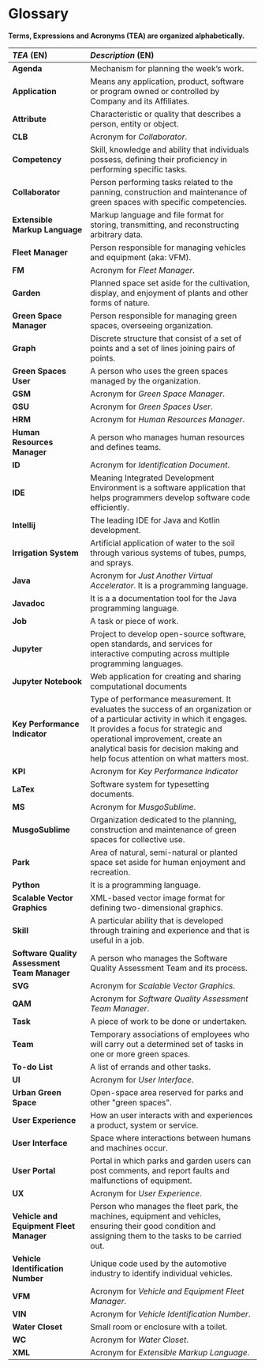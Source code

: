 # Glossary

**Terms, Expressions and Acronyms (TEA) are organized alphabetically.**

| **_TEA_** (EN)                               | **_Description_** (EN)                                                                                                                                                                                                                                                                     |                                       
|:---------------------------------------------|:-------------------------------------------------------------------------------------------------------------------------------------------------------------------------------------------------------------------------------------------------------------------------------------------|
| **Agenda**                                   | Mechanism for planning the week’s work.                                                                                                                                                                                                                                                    |
| **Application**                              | Means any application, product, software or program owned or controlled by Company and its Affiliates.                                                                                                                                                                                     |
| **Attribute**                                | Characteristic or quality that describes a person, entity or object.                                                                                                                                                                                                                       |
| **CLB**                                      | Acronym for _Collaborator_.                                                                                                                                                                                                                                                                |
| **Competency**                               | Skill, knowledge and ability that individuals possess, defining their proficiency in performing specific tasks.                                                                                                                                                                            |
| **Collaborator**                             | Person performing tasks related to the panning, construction and maintenance of green spaces with specific competencies.                                                                                                                                                                   |
| **Extensible Markup Language**               | Markup language and file format for storing, transmitting, and reconstructing arbitrary data.                                                                                                                                                                                              |
| **Fleet Manager**                            | Person responsible for managing vehicles and equipment (aka: VFM).                                                                                                                                                                                                                         |
| **FM**                                       | Acronym for _Fleet Manager_.                                                                                                                                                                                                                                                               |
| **Garden**                                   | Planned space set aside for the cultivation, display, and enjoyment of plants and other forms of nature.                                                                                                                                                                                   |
| **Green Space Manager**                      | Person responsible for managing green spaces, overseeing organization.                                                                                                                                                                                                                     |
| **Graph**                                    | Discrete structure that consist of a set of points and a set of lines joining pairs of points.                                                                                                                                                                                             |
| **Green Spaces User**                        | A person who uses the green spaces managed by the organization.                                                                                                                                                                                                                            |
| **GSM**                                      | Acronym for _Green Space Manager_.                                                                                                                                                                                                                                                         |
| **GSU**                                      | Acronym for _Green Spaces User_.                                                                                                                                                                                                                                                           |
| **HRM**                                      | Acronym for _Human Resources Manager_.                                                                                                                                                                                                                                                     |
| **Human Resources Manager**                  | A person who manages human resources and defines teams.                                                                                                                                                                                                                                    |
| **ID**                                       | Acronym for _Identification Document_.                                                                                                                                                                                                                                                     |
| **IDE**                                      | Meaning Integrated Development Environment is a software application that helps programmers develop software code efficiently.                                                                                                                                                             |
| **Intellij**                                 | The leading IDE for Java and Kotlin development.                                                                                                                                                                                                                                           |
| **Irrigation System**                        | Artificial application of water to the soil through various systems of tubes, pumps, and sprays.                                                                                                                                                                                           |
| **Java**                                     | Acronym for _Just Another Virtual Accelerator_. It is a programming language.                                                                                                                                                                                                              |
| **Javadoc**                                  | It is a a documentation tool for the Java programming language.                                                                                                                                                                                                                            |
| **Job**                                      | A task or piece of work.                                                                                                                                                                                                                                                                   |
| **Jupyter**                                  | Project to develop open-source software, open standards, and services for interactive computing across multiple programming languages.                                                                                                                                                     |
| **Jupyter Notebook**                         | Web application for creating and sharing computational documents                                                                                                                                                                                                                           |
| **Key Performance Indicator**                | Type of performance measurement. It evaluates the success of an organization or of a particular activity in which it engages. It provides a focus for strategic and operational improvement, create an analytical basis for decision making and help focus attention on what matters most. |
| **KPI**                                      | Acronym for _Key Performance Indicator_                                                                                                                                                                                                                                                    |
| **LaTex**                                    | Software system for typesetting documents.                                                                                                                                                                                                                                                 |
| **MS**                                       | Acronym for _MusgoSublime_.                                                                                                                                                                                                                                                                |
| **MusgoSublime**                             | Organization dedicated to the planning, construction and maintenance of green spaces for collective use.                                                                                                                                                                                   |
| **Park**                                     | Area of natural, semi-natural or planted space set aside for human enjoyment and recreation.                                                                                                                                                                                               |
| **Python**                                   | It is a programming language.                                                                                                                                                                                                                                                              |
| **Scalable Vector Graphics**                 | XML-based vector image format for defining two-dimensional graphics.                                                                                                                                                                                                                       |
| **Skill**                                    | A particular ability that is  developed through training and experience and that is useful in a job.                                                                                                                                                                                       |
| **Software Quality Assessment Team Manager** | A person who manages the Software Quality Assessment Team and its process.                                                                                                                                                                                                                 |
| **SVG**                                      | Acronym for _Scalable Vector Graphics_.                                                                                                                                                                                                                                                    |
| **QAM**                                      | Acronym for _Software Quality Assessment Team Manager_.                                                                                                                                                                                                                                    |
| **Task**                                     | A piece of work to be done or undertaken.                                                                                                                                                                                                                                                  |
| **Team**                                     | Temporary associations of employees who will carry out a determined set of tasks in one or more green spaces.                                                                                                                                                                              |
| **To-do List**                               | A list of errands and other tasks.                                                                                                                                                                                                                                                         |
| **UI**                                       | Acronym for _User Interface_.                                                                                                                                                                                                                                                              |
| **Urban Green Space**                        | Open-space area reserved for parks and other "green spaces".                                                                                                                                                                                                                               |
| **User Experience**                          | How an user interacts with and experiences a product, system or service.                                                                                                                                                                                                                   |
| **User Interface**                           | Space where interactions between humans and machines occur.                                                                                                                                                                                                                                |
| **User Portal**                              | Portal in which parks and garden users can post comments, and report faults and malfunctions of equipment.                                                                                                                                                                                 |
| **UX**                                       | Acronym for _User Experience_.                                                                                                                                                                                                                                                             |
| **Vehicle and Equipment Fleet Manager**      | Person who manages the fleet park, the machines, equipment and vehicles, ensuring their good condition and assigning them to the tasks to be carried out.                                                                                                                                  |
| **Vehicle Identification Number**            | Unique code used by the automotive industry to identify individual vehicles.                                                                                                                                                                                                               |
| **VFM**                                      | Acronym for _Vehicle and Equipment Fleet Manager_.                                                                                                                                                                                                                                         |
| **VIN**                                      | Acronym for _Vehicle Identification Number_.                                                                                                                                                                                                                                               |
| **Water Closet**                             | Small room or enclosure with a toilet.                                                                                                                                                                                                                                                     |
| **WC**                                       | Acronym for _Water Closet_.                                                                                                                                                                                                                                                                |
| **XML**                                      | Acronym for _Extensible Markup Language_.                                                                                                                                                                                                                                                  |










